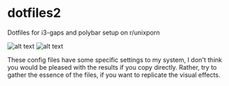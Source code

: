 # dotfiles2
Dotfiles for i3-gaps and polybar setup on r/unixporn

![alt text](https://raw.githubusercontent.com/username/projectname/branch/path/to/img.png)
![alt text](https://raw.githubusercontent.com/username/projectname/branch/path/to/img.png)

These config files have some specific settings to my system, I don't think you would be pleased with the results if you copy directly.
Rather, try to gather the essence of the files, if you want to replicate the visual effects.
